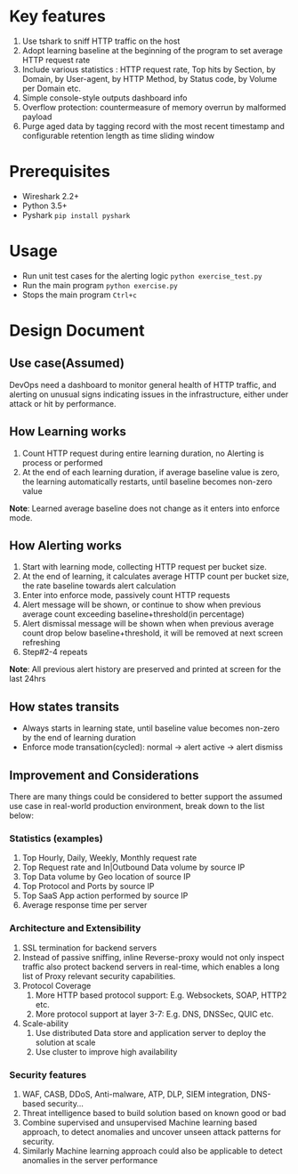 # Key features
1. Use tshark to sniff HTTP traffic on the host
2. Adopt learning baseline at the beginning of the program to set average HTTP request rate
3. Include various statistics : HTTP request rate, Top hits by Section, by Domain, by User-agent, by HTTP Method, by Status code, by Volume per Domain etc.
4. Simple console-style outputs dashboard info
5. Overflow protection: countermeasure of memory overrun by malformed payload
6. Purge aged data by tagging record with the most recent timestamp and configurable retention length as time sliding window

# Prerequisites
- Wireshark 2.2+
- Python 3.5+
- Pyshark `pip install pyshark`

# Usage
- Run unit test cases for the alerting logic `python exercise_test.py`
- Run the main program `python exercise.py`
- Stops the main program `Ctrl+c`
    
# Design Document
## Use case(Assumed)
DevOps need a dashboard to monitor general health of HTTP traffic, and alerting on unusual signs indicating issues in the infrastructure, either under attack or hit by performance.

## How Learning works
1. Count HTTP request during entire learning duration, no Alerting is process or performed
2. At the end of each learning duration, if average baseline value is zero, the learning automatically restarts, until baseline becomes non-zero value

**Note**: Learned average baseline does not change as it enters into enforce mode. 

## How Alerting works
1. Start with learning mode, collecting HTTP request per bucket size.
2. At the end of learning, it calculates average HTTP count per bucket size, the rate baseline towards alert calculation
3. Enter into enforce mode, passively count HTTP requests
4. Alert message will be shown, or continue to show when previous average count exceeding baseline+threshold(in percentage)
5. Alert dismissal message will be shown when when previous average count drop below baseline+threshold, it will be removed at next screen refreshing
6. Step#2-4 repeats

**Note**: All previous alert history are preserved and printed at screen for the last 24hrs

## How states transits
- Always starts in learning state, until baseline value becomes non-zero by the end of learning duration
- Enforce mode transation(cycled): normal -> alert active -> alert dismiss

## Improvement and Considerations
There are many things could be considered to better support the assumed use case in real-world production environment, break down to the list below:
### Statistics (examples)
1. Top Hourly, Daily, Weekly, Monthly request rate
2. Top Request rate and In|Outbound Data volume by source IP
3. Top Data volume by Geo location of source IP
4. Top Protocol and Ports by source IP
5. Top SaaS App action performed by source IP
7. Average response time per server
### Architecture and Extensibility
1. SSL termination for backend servers
2. Instead of passive sniffing, inline Reverse-proxy would not only inspect traffic also protect backend servers in real-time, which enables a long list of Proxy relevant security capabilities.
3. Protocol Coverage
   1. More HTTP based protocol support: E.g. Websockets, SOAP, HTTP2 etc.
   2. More protocol support at layer 3-7: E.g. DNS, DNSSec, QUIC etc.
4. Scale-ability
   1. Use distributed Data store and application server to deploy the solution at scale
   2. Use cluster to improve high availability
### Security features
   1. WAF, CASB, DDoS, Anti-malware, ATP, DLP, SIEM integration, DNS-based security...
   2. Threat intelligence based to build solution based on known good or bad
   3. Combine supervised and unsupervised Machine learning based approach, to detect anomalies and uncover unseen attack patterns for security. 
   4. Similarly Machine learning approach could also be applicable to detect anomalies in the server performance 
